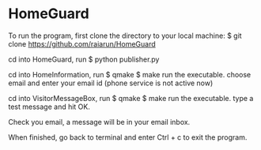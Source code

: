 HomeGuard
=========

To run the program, first clone the directory to your local machine:
$ git clone https://github.com/raiarun/HomeGuard

cd into HomeGuard,
run $ python publisher.py

cd into HomeInformation,
run $ qmake
  $ make
  run the executable.
  choose email and enter your email id (phone service is not active now)
  
cd into VisitorMessageBox,
run $ qmake
  $ make
  run the executable.
  type a test message and hit OK.

Check you email, a message will be in your email inbox.

When finished, go back to terminal and enter Ctrl + c to exit the program.

